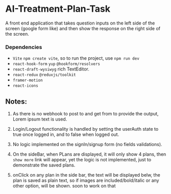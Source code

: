 
# AI-Treatment-Plan-Task
A front end application that takes question inputs on the left side of the screen (google form like) and then show the response on the right side of the screen.

### Dependencies 
* `Vite` `npm create vite`, so to run the project, use `npm run dev`
*  `react-hook-form` `yup` `@hookform/resolvers` 
* `react-draft-wysiwyg` rich TextEditor.
* `react-redux` `@reduxjs/toolkit`
* `framer-motion` 
* `react-icons`

## Notes:

1. As there is no webhook to post to and get from to provide the output, Lorem ipsum text is used.

2. Login/Logout functionality is handled by setting the userAuth state to true once logged in, and to false when logged out.

3. No logic implemented on the signIn/signup form (no fields validations).

4. On the sideBar, when PLans are displayed, it will only show 4 plans, then `show more` link will appear, yet the logic is not implemented, just to demonstrate the saved plans.

5. onClick on any plan in the side bar, the text will be displayed belw, the plan is saved as plain text, so if images are included/bold/italic or any other option, will be shown. soon to work on that

